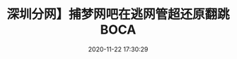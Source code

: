 ---
title: 深圳分网】捕梦网吧在逃网管超还原翻跳BOCA
date: 2020-11-22 17:30:29
type: "videoDetail"
comments: false
src: "//player.bilibili.com/player.html?aid=927865461&bvid=BV1VK4y1f7a1&cid=257524528&page=1"
---